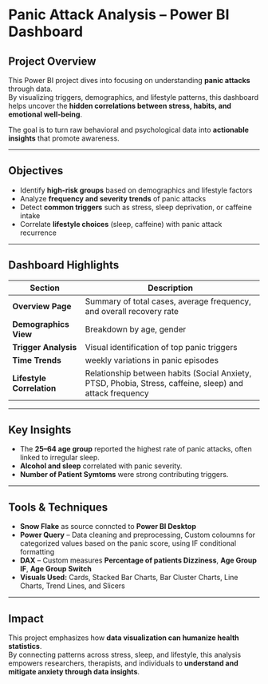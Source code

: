 #  Panic Attack Analysis – Power BI Dashboard

## Project Overview
This Power BI project dives into  focusing on understanding **panic attacks** through data.  
By visualizing triggers, demographics, and lifestyle patterns, this dashboard helps uncover the **hidden correlations between stress, habits, and emotional well-being**.

The goal is to turn raw behavioral and psychological data into **actionable insights** that promote awareness.

---

##  Objectives
- Identify **high-risk groups** based on demographics and lifestyle factors  
- Analyze **frequency and severity trends** of panic attacks  
- Detect **common triggers** such as stress, sleep deprivation, or caffeine intake  
- Correlate **lifestyle choices** (sleep, caffeine) with panic attack recurrence  

---

##  Dashboard Highlights
| Section | Description |
|----------|-------------|
| **Overview Page** | Summary of total cases, average frequency, and overall recovery rate |
| **Demographics View** | Breakdown by age, gender |
| **Trigger Analysis** | Visual identification of top panic triggers |
| **Time Trends** | weekly variations in panic episodes |
| **Lifestyle Correlation** | Relationship between habits (Social Anxiety, PTSD, Phobia, Stress, caffeine, sleep) and attack frequency |


---

##  Key Insights
- The **25–64 age group** reported the highest rate of panic attacks, often linked to  irregular sleep.    
- **Alcohol and sleep** correlated with panic severity.  
- **Number of Patient Symtoms**  were strong contributing triggers.

---

##  Tools & Techniques
- **Snow Flake** as source conncted to **Power BI Desktop**
- **Power Query** – Data cleaning and preprocessing, Custom coloumns for categorized values based on the panic score, using IF conditional formatting  
- **DAX** – Custom measures **Percentage of patients Dizziness**, **Age Group IF**, **Age Group Switch**
- **Visuals Used:** Cards, Stacked Bar Charts, Bar Cluster Charts, Line Charts, Trend Lines, and Slicers  

---

##  Impact
This project emphasizes how **data visualization can humanize  health statistics**.  
By connecting patterns across stress, sleep, and lifestyle, this analysis empowers researchers, therapists, and individuals to **understand and mitigate anxiety through data insights**.

